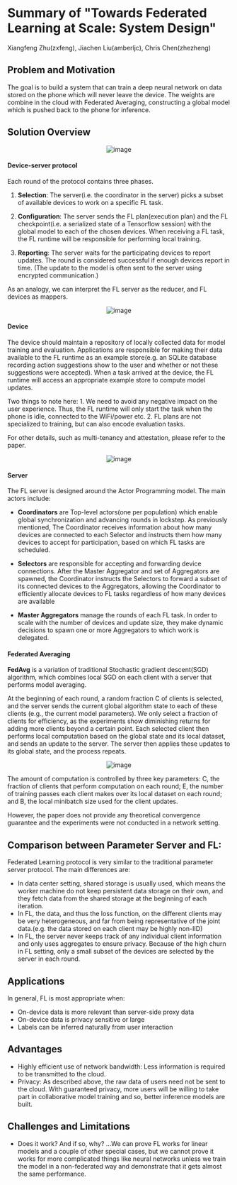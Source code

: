 # Summary of "Towards Federated Learning at Scale: System Design"
Xiangfeng Zhu(zxfeng), Jiachen Liu(amberljc), Chris Chen(zhezheng)

## Problem and Motivation

The goal is to build a system that can train a deep neural network on data stored on the phone which will never leave the device. The weights are combine in the cloud with Federated Averaging, constructing a global model which is pushed back to the phone for inference.


## Solution Overview

<p align="center">
    <img src="http://xzhu27.me/eecs598_summaries/protocol.png" alt="image"/>
</p>

#### Device-server protocol

Each round of the protocol contains three phases. 

1. **Selection**: The server(i.e. the coordinator in the server) picks a subset of available devices to work on a specific FL task. 

2. **Configuration**: The server sends the FL plan(execution plan) and the FL checkpoint(i.e. a serialized state of a Tensorflow session) with the global model to each of the chosen devices. When receiving a FL task, the FL runtime will be responsible for performing local training.

3. **Reporting**: The server waits for the participating devices to report updates. The round is considered successful if enough devices report in time. (The update to the model is often sent to the server using encrypted communication.)

As an analogy, we can interpret the FL server as the reducer, and FL devices as mappers. 

<p align="center">
    <img src="http://xzhu27.me/eecs598_summaries/device.png" alt="image"/>
</p>

#### Device

The device should maintain a repository of locally collected data for model training and evaluation. Applications are responsible for making their data available to the FL runtime as an example store(e.g. an SQLite database recording action suggestions show to the user and whether or not these suggestions were accepted). When a task arrived at the device, the FL runtime will access an appropriate example store to compute model updates.

Two things to note here:  1. We need to avoid any negative impact on the user experience. Thus, the FL runtime will only start the task when the phone is idle, connected to the WiFi/power etc. 2. FL plans are not specialized to training, but can also encode evaluation tasks. 

For other details, such as multi-tenancy and attestation, please refer to the paper. 

<p align="center">
    <img src="http://xzhu27.me/eecs598_summaries/server.png" alt="image"/>
</p>

#### Server

The FL server is designed around the Actor Programming model. The main actors include:

* **Coordinators** are Top-level actors(one per population) which enable global synchronization and advancing rounds in lockstep. As previously mentioned, The Coordinator receives information about how many devices are connected to each Selector and instructs them how many devices to accept for participation, based on which FL tasks are scheduled.

* **Selectors** are responsible for accepting and forwarding device connections. After the Master Aggregator and set of Aggregators are spawned, the Coordinator instructs the Selectors to forward a subset of its connected devices to the Aggregators, allowing the Coordinator to efficiently allocate devices to FL tasks regardless of how many devices are available

* **Master Aggregators** manage the rounds of each FL task. In order to scale with the number of devices and update size, they make dynamic decisions to spawn one or more Aggregators to which work is delegated.

#### Federated Averaging

**FedAvg** is a variation of traditional Stochastic gradient descent(SGD) algorithm, which combines local SGD on each client with a server that performs model averaging. 

At the beginning of each round, a random fraction C of clients is selected, and the server sends the current global algorithm state to each of these clients (e.g., the current model parameters). We only select a fraction of clients for efficiency, as the experiments show diminishing returns for adding more clients beyond a certain point. Each selected client then performs local computation based on the global state and its local dataset, and sends an update to the server. The server then applies these updates to its global state, and the process repeats.

<p align="center">
    <img src="http://xzhu27.me/eecs598_summaries/fedavg.png" alt="image"/>
</p>

The amount of computation is controlled by three key parameters: C, the fraction of clients that perform computation on each round; E, the number of training passes each client makes over its local dataset on each round; and B, the local minibatch size used for the client updates.

However, the paper does not provide any theoretical convergence guarantee and the experiments were not conducted in a network setting.

## Comparison between Parameter Server and FL: 
Federated Learning protocol is very similar to the traditional parameter server protocol. The main differences are: 

* In data center setting, shared storage is usually used, which means the worker machine do not keep persistent data storage on their own, and they fetch data from the shared storage at the beginning of each iteration.
* In FL, the data, and thus the loss function, on the different clients may be very heterogeneous, and far from being representative of the joint data.(e.g. the data stored on each client may be highly non-IID)
* In FL, the server never keeps track of any individual client information and only uses aggregates to ensure privacy.
 Because of the high churn in FL setting, only a small subset of the devices are selected by the server in each round.
 
 ## Applications
 
In general, FL is most appropriate when:

* On-device data is more relevant than server-side proxy data
* On-device data is privacy sensitive or large 
* Labels can be inferred naturally from user interaction

## Advantages

* Highly efficient use of network bandwidth: Less information is required to be transmitted to the cloud.
* Privacy: As described above, the raw data of users need not be sent to the cloud. With guaranteed privacy, more users will be willing to take part in collaborative model training and so, better inference models are built.

## Challenges and Limitations

* Does it work? And if so, why? 
...We can prove FL works for linear models and a couple of other special cases, but we cannot prove it works for more complicated things like neural networks unless we train the model in a non-federated way and demonstrate that it gets almost the same performance. 
